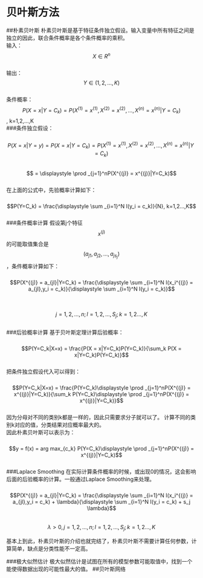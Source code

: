 # 贝叶斯方法
##朴素贝叶斯
朴素贝叶斯是基于特征条件独立假设。输入变量中所有特征之间是独立的因此，联合条件概率是各个条件概率的乘积。  
输入：$$X \in R^n$$  
输出： $$Y \in (1,2,...,K)$$  
条件概率：  $$P(X=x|Y=C_k) = P(X^{(1)} = x^{(1)},X^{(2)} = x^{(2)},...,X^{(n)} = x^{(n)}|Y=C_k)$$,  k=1,2,...,K  
###条件独立假设：  
&emsp;&emsp;$$P(X=x|Y=y) = P(X=x|Y=C_k) = P(X^{(1)} = x^{(1)},X^{(2)} = x^{(2)},...,X^{(n)} = x^{(n)}|Y=C_k)$$
&emsp;&emsp;$$ = \displaystyle \prod _{j=1}^nP(X^{(j)} = x^{(j)}|Y=C_k)$$  
在上面的公式中，先验概率计算如下：  
&emsp;&emsp;$$P(Y=C_k) = \frac{\displaystyle \sum _{i=1}^N I(y_i = c_k)}{N}, k=1,2...,K$$  
###条件概率计算
假设第j个特征$$x^{(j)}$$的可能取值集合是$$(a_{j1},a_{j2},...,a_{js_j})$$，条件概率计算如下：  
&emsp;&emsp;$$P(X^{(j)} = a_{jl}|Y=C_k) = \frac{\displaystyle \sum _{i=1}^N I(x_i^{(j)} = a_{jl},y_i = c_k)}{\displaystyle \sum _{i=1}^N I(y_i = c_k)}$$   
&emsp;&emsp;$$j=1,2,...,n; l =1,2,...,S_j; k=1,2...,K$$  
###后验概率计算
基于贝叶斯定理计算后验概率：  
&emsp;&emsp;$$P(Y=C_k|X=x) = \frac{P(X = x|Y=C_k)P(Y=C_k)}{\sum_k P(X = x|Y=C_k)P(Y=C_k)}$$  
把条件独立假设代入可以得到：    
&emsp;&emsp;$$P(Y=C_k|X=x) = \frac{P(Y=C_k)\displaystyle \prod _{j=1}^nP(X^{(j)} = x^{(j)}|Y=C_k)}{\sum_k P(Y=C_k)\displaystyle \prod _{j=1}^nP(X^{(j)} = x^{(j)}|Y=C_k)}$$   
因为分母对不同的类别k都是一样的，因此只需要求分子就可以了。 计算不同的类别k对应的值，分类结果对应概率最大的。  
因此朴素贝叶斯可以表示为：  
&emsp;&emsp;$$y = f(x) = arg max_{c_k} P(Y=C_k)\displaystyle \prod _{j=1}^nP(X^{(j)} = x^{(j)}|Y=C_k)$$  
###Laplace Smoothing
在实际计算条件概率的时候，或出现0的情况，这会影响后面的后验概率的计算。一般通过Laplace Smoothing来处理。  
&emsp;&emsp;$$P(X^{(j)} = a_{jl}|Y=C_k) = \frac{\displaystyle \sum _{i=1}^N I(x_i^{(j)} = a_{jl},y_i = c_k) + \lambda}{\displaystyle \sum _{i=1}^N I(y_i = c_k) + s_j \lambda}$$   
$$\lambda > 0, j=1,2,...,n; l =1,2,...,S_j; k=1,2...,K$$  

基本上到此，朴素贝叶斯的介绍也就完结了，朴素贝叶斯不需要计算任何参数，计算简单，缺点是分类性能不一定高。 

###极大似然估计
极大似然估计是试图在所有的模型参数可能取值中，找到一个能使得数据出现的可能性最大的值。
##贝叶斯网络